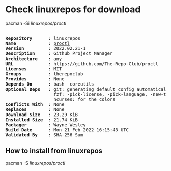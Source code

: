 # Check linuxrepos for download

pacman -Si *linuxrepos/proctl*

<div class="highlight"><pre class="highlight"><text>
<b>Repository</b>      : linuxrepos
<b>Name</b>            : <a href="../../x86_64/proctl-2022.02.21-1-any.pkg.tar.zst">proctl</a>
<b>Version</b>         : 2022.02.21-1
<b>Description</b>     : Github Project Manager
<b>Architecture</b>    : any
<b>URL</b>             : https://github.com/The-Repo-Club/proctl
<b>Licenses</b>        : MIT
<b>Groups</b>          : therepoclub
<b>Provides</b>        : None
<b>Depends On</b>      : bash  coreutils
<b>Optional Deps</b>   : git: generating default config automatically
                  fzf: -pick-license, -pick-language, -new-template flags
                  ncurses: for the colors
<b>Conflicts With</b>  : None
<b>Replaces</b>        : None
<b>Download Size</b>   : 23.29 KiB
<b>Installed Size</b>  : 21.74 KiB
<b>Packager</b>        : Wayne Wesley <wayne6324@gmail.com>
<b>Build Date</b>      : Mon 21 Feb 2022 16:15:43 UTC
<b>Validated By</b>    : SHA-256 Sum
</text></pre></div>

## How to install from linuxrepos

pacman -S *linuxrepos/proctl*
